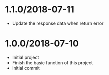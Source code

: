 1.1.0/2018-07-11
=
* Update the response data when return error

1.0.0/2018-07-10
=
* Initial project
* Finish the basic function of this project
* initial commit